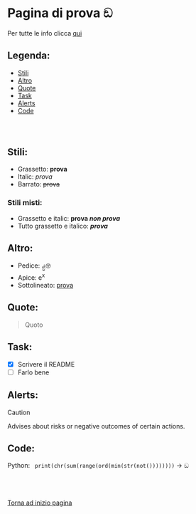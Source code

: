 <a name="inizio_pagina"></a>
# Pagina di prova ඞ

Per tutte le info clicca [qui](https://docs.github.com/en/get-started/writing-on-github/getting-started-with-writing-and-formatting-on-github/basic-writing-and-formatting-syntax)
## Legenda: 
- [Stili](#Stili)
- [Altro](#Altro)
- [Quote](#Quote)
- [Task](#Task)
- [Alerts](#Alerts)
- [Code](#Code)

###  

## Stili:  
- Grassetto: **prova**
- Italic: _prova_
- Barrato: 	~~prova~~

### Stili misti: 
- Grassetto e italic: **prova _non prova_**
- Tutto grassetto e italico: ***prova***

## Altro: 
- Pedice: <sub>☝️</sub>🤓
- Apice: e<sup>x</sup>
- Sottolineato: <ins>prova</ins>

## Quote: 
> Quoto

## Task: 
- [x] Scrivere il README
- [ ] Farlo bene

## Alerts:
> [!CAUTION]
> Advises about risks or negative outcomes of certain actions.

## Code: 
Python: ` print(chr(sum(range(ord(min(str(not())))))))` -> ඞ

## 

###  
[Torna ad inizio pagina](#inizio_pagina)
